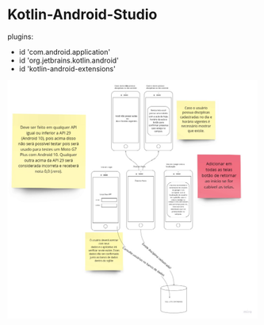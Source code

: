 # Kotlin-Android-Studio

plugins:
- id 'com.android.application'
- id 'org.jetbrains.kotlin.android'
- id 'kotlin-android-extensions'

![alt text](architecture.jpg)
